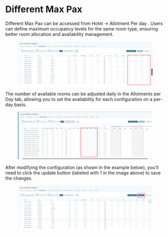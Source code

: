 # Different Max Pax

Different Max Pax can be accessed from Hotel -> Allotment Per day . Users can define maximum occupancy levels for the same room type, ensuring better room allocation and availability management.

<figure><img src="../../../.gitbook/assets/image (1).png" alt=""><figcaption></figcaption></figure>

The number of available rooms can be adjusted daily in the Allotments per Day tab, allowing you to set the availability for each configuration on a per-day basis.

<figure><img src="../../../.gitbook/assets/image.png" alt=""><figcaption></figcaption></figure>

After modifying the configuration (as shown in the example below), you'll need to click the update button (labeled with 1 in the image above) to save the changes.

<figure><img src="../../../.gitbook/assets/image (2).png" alt=""><figcaption></figcaption></figure>
